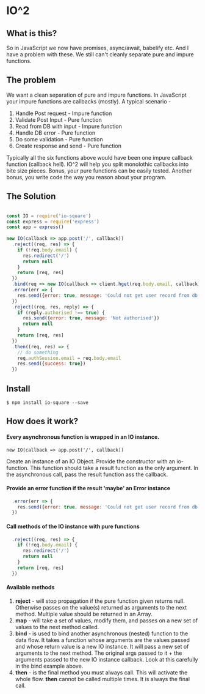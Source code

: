 # IO^2

## What is this?

So in JavaScript we now have promises, async/await, babelify etc. And I have a problem with these. We still can't cleanly separate pure and impure functions.

## The problem

We want a clean separation of pure and impure functions. In JavaScript your impure functions are callbacks (mostly). A typical scenario -

1. Handle Post request - Impure function
2. Validate Post Input - Pure function
3. Read from DB with input - Impure function
4. Handle DB error - Pure function
5. Do some validation - Pure function
6. Create response and send - Pure function

Typically all the six functions above would have been one impure callback function (callback hell). IO^2 will help you split monolothic callbacks into bite size pieces. Bonus, your pure functions can be easily tested. Another bonus, you write code the way you reason about your program.

## The Solution

```javascript

const IO = require('io-square')
const express = require('express')
const app = express()
 
new IO(callback => app.post('/', callback))                                 // Impure Function
  .reject((req, res) => {                                                   // Pure Function
    if (!req.body.email) {
      res.redirect('/')
      return null
    }
    return [req, res]
  })
  .bind(req => new IO(callback => client.hget(req.body.email, callback)))  // Impure function
  .error(err => {                                                          // Pure function
    res.send({error: true, message: 'Could not get user record from db'})
  })
  .reject((req, res, reply) => {                                           // Pure function
    if (reply.authorised !== true) {
      res.send({error: true, message: 'Not authorised'})
      return null
    }
    return [req, res]
  })
  .then((req, res) => {                                                    // Pure function
    // do something
    req.authSession.email = req.body.email
    res.send({success: true})
  })
```

## Install

    $ npm install io-square --save


## How does it work?

#### Every asynchronous function is wrapped in an IO instance.

    new IO(callback => app.post('/', callback))

Create an instance of an IO Object. Provide the constructor with an io-function. This function should take a result function as the only argument. In the asynchronous call, pass the result function ass the callback.


#### Provide an error function if the result 'maybe' an Error instance

```javascript
  .error(err => {                                                          // Pure function
    res.send({error: true, message: 'Could not get user record from db'})
  })
```


#### Call methods of the IO instance with pure functions

```javascript
  .reject((req, res) => {
    if (!req.body.email) {
      res.redirect('/')
      return null
    }
    return [req, res]
  })
```

#### Available methods

1. __reject__ - will stop propagation if the pure function given returns null. Otherwise passes on the value(s) returned as arguments to the next method. Multiple value should be returned in an Array.
2. __map__ - will take a set of values, modify them, and passes on a new set of values to the next method called.
3. __bind__ - is used to bind another asynchronous (nested) function to the data flow. It takes a function whose arguments are the values passed and whose return value is a new IO instance. It will pass a new set of arguments to the next method. The original args passed to it + the arguments passed to the new IO instance callback. Look at this carefully in the bind example above.
4. __then__ - is the final method you must always call. This will activate the whole flow. __then__ cannot be called multiple times. It is always the final call.
